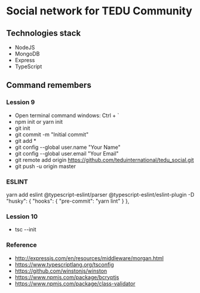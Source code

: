 # Social network for TEDU Community

## Technologies stack

- NodeJS
- MongoDB
- Express
- TypeScript

## Command remembers

### Lession 9

- Open terminal command windows: Ctrl + `
- npm init or yarn init
- git init
- git commit -m "Initial commit"
- git add \*
- git config --global user.name "Your Name"
- git config --global user.email "Your Email"
- git remote add origin https://github.com/teduinternational/tedu_social.git
- git push -u origin master

### ESLINT
yarn add eslint @typescript-eslint/parser @typescript-eslint/eslint-plugin -D
  "husky": {
    "hooks": {
      "pre-commit": "yarn lint"
    }
  },
### Lession 10

- tsc --init

### Reference

- http://expressjs.com/en/resources/middleware/morgan.html
- https://www.typescriptlang.org/tsconfig
- https://github.com/winstonjs/winston
- https://www.npmjs.com/package/bcryptjs
- https://www.npmjs.com/package/class-validator
